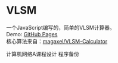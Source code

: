 # VLSM
一个JavaScript编写的，简单的VLSM计算器。  
Demo: [GitHub Pages](https://nb5p.github.io/VLSM/index.html)  
核心算法来自：[magaxel/VLSM-Calculator](https://github.com/magaxel/VLSM-Calculator)  

计算机网络A课程设计 程序备份


